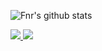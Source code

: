![Fnr's github stats](https://github-readme-stats.vercel.app/api?username=FnrDev&show_icons=true&theme=tokyonight)

<a href="https://github.com/FnrDev?tab=followers">
  <img src="https://img.shields.io/github/followers/FnrDev">
</a>
<a href="https://github.com/FnrDev">
   <img src="https://komarev.com/ghpvc/?username=FnrDev">
</a>
